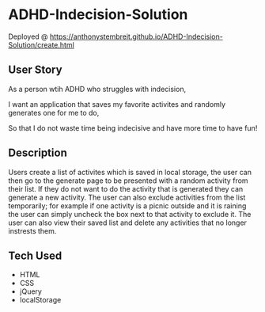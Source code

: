 # ADHD-Indecision-Solution

Deployed @  https://anthonystembreit.github.io/ADHD-Indecision-Solution/create.html

## User Story

As a person wtih ADHD who struggles with indecision,

I want an application that saves my favorite activites and randomly generates one for me to do,

So that I do not waste time being indecisive and have more time to have fun!

## Description
Users create a list of activites which is saved in local storage, the user can then go to the generate page to be presented with a random activity from their list. If they do not want to do the activity that is generated they can generate a new activity. The user can also exclude activities from the list temporarily; for example if one activity is a picnic outside and it is raining the user can simply uncheck the box next to that activity to exclude it. The user can also view their saved list and delete any activities that no longer instrests them. 

## Tech Used

* HTML
* CSS
* jQuery
* localStorage

